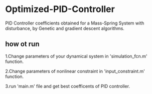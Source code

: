 # Optimized-PID-Controller
PID Controller coefficients obtained for a Mass-Spring System with disturbance, by Genetic and gradient descent algorithms.

## how ot run
1.Change parameters of your dynamical system in 'simulation_fcn.m' function.

2.Change parameters of nonlinear constraint in 'input_constraint.m' function.

3.run 'main.m' file and get best coefficents of PID controller.
